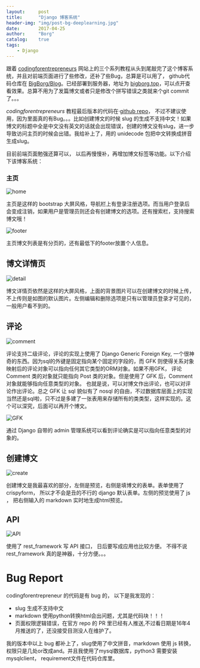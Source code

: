 ```yaml
---
layout: 	post
title:		"Django 博客系统"
header-img:	"img/post-bg-deeplearning.jpg"
date:		2017-04-25
author: 	"Borg"
catalog:	true
tags:
    - Django
---
```


跟着 [codingforentrepreneurs](http://codingforentrepreneurs.com) 网站上的三个系列教程从头到尾敲完了这个博客系统，并且对前端页面进行了些修改，还补了些Bug，总算是可以用了， github代码仓库在 [BigBorg/Blog](https://github.com/BigBorg/Blog)。已经部署到服务器，地址为 [bigborg.top](http://www.bigborg.top)，可以点开查看效果。总算不用为了发篇博文或者只是修改个拼写错误之类就来个git commit了。。。  

*codingforentrepreneurs* 教程最后版本的代码在·[github repo](https://github.com/codingforentrepreneurs/Blog-API-with-Django-Rest-Framework)， 不过不建议使用，因为里面真的有Bug。。。比如创建博文的时候 slug 的生成不支持中文！如果博文的标题中全是中文没有英文的话就会出现错误，创建的博文没有slug，进一步导致访问主页的时候会出错。我给补上了，用的 unidecode 包把中文转换成拼音生成slug。 

目前前端页面勉强还算可以， 以后再慢慢补，再增加博文标签等功能。以下介绍下该博客系统：

### 主页
![home][1]

主页是这样的 bootstrap 大屏风格，导航栏上有登录注册选项。而当用户登录后会变成注销，如果用户是管理员则还会有创建博文的选项。还有搜索栏，支持搜索博文哦！

![footer][2]

主页博文列表是有分页的，还有最低下的footer放置个人信息。

## 博文详情页

![detail][3]

博文详情页依然是这样的大屏风格，上面的背景图片可以在创建博文的时候上传，不上传则是如图的默认图片。左侧编辑和删除选项是只有以管理员登录才可见的，一般用户看不到的。

## 评论

![comment][4]

评论支持二级评论，评论的实现上使用了 Django Generic Foreign Key, 一个很神奇的东西。因为sql的外键是固定指向某个固定的字段的，而 GFK 则使得关系对象映射后的评论对象可以指向任何其它类型的ORM对象。如果不用GFK， 评论 Comment 类的对象就只能指向 Post 类的对象。但是使用了 GFK 后，Comment 对象就能够指向任意类型的对象。 也就是说，可以对博文作出评论，也可以对评论作出评论。总之 GFK 让 sql 貌似有了 nosql 的自由，不过数据库层面上的实现当然还是sql啦，只不过是多建了一张表用来存储所有的类类型，这样实现的。这个可以深究，后面可以再开个博文。

![GFK][5]

通过 Django 自带的 admin 管理系统可以看到评论确实是可以指向任意类型的对象的。

## 创建博文

![create][6]

创建博文是我最喜欢的部分，左侧是预览，右侧是填博文的表单。表单使用了crispyform， 所以才不会是丑的不行的 django 默认表单。左侧的预览使用了 js ， 把右侧输入的 markdown 实时地生成html预览。

## API

![API][7]

使用了 rest_framework 写 API 接口， 日后要写成应用也比较方便。 不得不说 rest_framework 真的是神器，十分方便。。。

# Bug Report
codingforentrepreneur 的代码是有 bug 的， 以下是我发现的：

- slug 生成不支持中文
- markdown 使用python转换html会出问题，尤其是代码块！！！
- 页面权限逻辑错误，在官方 repo 的 PR 里已经有人推送,不过看日期是16年4月推送的了，还没接受目测没人在维护了。

我的版本中以上 bug 都补上了，slug使用了中文拼音，markdown 使用 js 转换，权限只是几处or改成and。并且我使用了mysql数据库，python3 需要安装mysqlclient， requirement文件在代码仓库里。

  [1]: http://bigborg.top/static/img/blog/home.png
  [2]: http://bigborg.top/static/img/blog/footer.png
  [3]: http://bigborg.top/static/img/blog/detail.png
  [4]: http://bigborg.top/static/img/blog/comment.png
  [5]: http://bigborg.top/static/img/blog/genericFK.png
  [6]: http://bigborg.top/static/img/blog/create_post.png
  [7]: http://bigborg.top/static/img/blog/API.png

